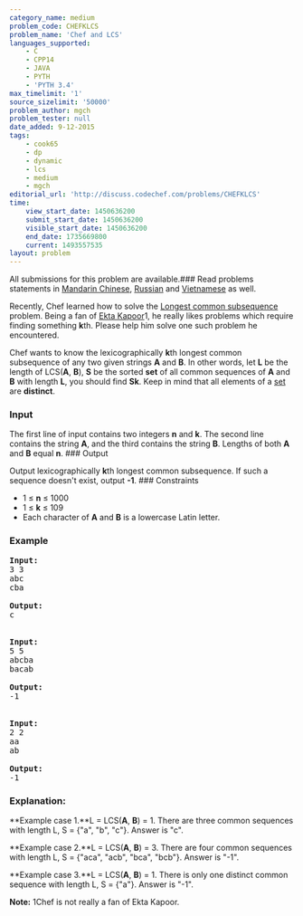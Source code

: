 ```yaml
---
category_name: medium
problem_code: CHEFKLCS
problem_name: 'Chef and LCS'
languages_supported:
    - C
    - CPP14
    - JAVA
    - PYTH
    - 'PYTH 3.4'
max_timelimit: '1'
source_sizelimit: '50000'
problem_author: mgch
problem_tester: null
date_added: 9-12-2015
tags:
    - cook65
    - dp
    - dynamic
    - lcs
    - medium
    - mgch
editorial_url: 'http://discuss.codechef.com/problems/CHEFKLCS'
time:
    view_start_date: 1450636200
    submit_start_date: 1450636200
    visible_start_date: 1450636200
    end_date: 1735669800
    current: 1493557535
layout: problem
---
```

All submissions for this problem are available.###  Read problems statements in [Mandarin Chinese](http://www.codechef.com/download/translated/COOK65/mandarin/CHEFKLCS.pdf), [Russian](http://www.codechef.com/download/translated/COOK65/russian/CHEFKLCS.pdf) and [Vietnamese](http://www.codechef.com/download/translated/COOK65/vietnamese/CHEFKLCS.pdf) as well.

Recently, Chef learned how to solve the [Longest common subsequence](https://en.wikipedia.org/wiki/Longest_common_subsequence_problem) problem. Being a fan of [Ekta Kapoor](https://en.wikipedia.org/wiki/Ekta_Kapoor)1, he really likes problems which require finding something **k**th. Please help him solve one such problem he encountered.

Chef wants to know the lexicographically **k**th longest common subsequence of any two given strings **A** and **B**. In other words, let **L** be the length of LCS(**A**, **B**), **S** be the sorted **set** of all common sequences of **A** and **B** with length **L**, you should find **Sk**. Keep in mind that all elements of a [set](https://en.wikipedia.org/wiki/Set_(mathematics)) are **distinct**.

### Input

The first line of input contains two integers **n** and **k**. The second line contains the string **A**, and the third contains the string **B**. Lengths of both **A** and **B** equal **n**. ### Output

Output lexicographically **k**th longest common subsequence. If such a sequence doesn't exist, output **-1**. ### Constraints

- 1 ≤ **n** ≤ 1000
- 1 ≤ **k** ≤ 109
- Each character of **A** and **B** is a lowercase Latin letter.

### Example

<pre>
<b>Input:</b>
<tt>3 3
abc
cba
</tt>
<b>Output:</b>
<tt>c
</tt>

<b>Input:</b>
<tt>5 5
abcba
bacab
</tt>
<b>Output:</b>
<tt>-1</tt>


<b>Input:</b>
<tt>2 2
aa
ab
</tt>
<b>Output:</b>
<tt>-1</tt>
</pre>
### Explanation:

**Example case 1.**L = LCS(**A**, **B**) = 1. There are three common sequences with length L, S = {"a", "b", "c"}. Answer is "c".

**Example case 2.**L = LCS(**A**, **B**) = 3. There are four common sequences with length L, S = {"aca", "acb", "bca", "bcb"}. Answer is "-1".

**Example case 3.**L = LCS(**A**, **B**) = 1. There is only one distinct common sequence with length L, S = {"a"}. Answer is "-1".

**Note:** 1Chef is not really a fan of Ekta Kapoor.
